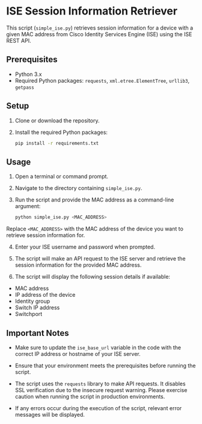 # ISE Session Information Retriever

This script (`simple_ise.py`) retrieves session information for a device with a given MAC address from Cisco Identity Services Engine (ISE) using the ISE REST API.

## Prerequisites

- Python 3.x
- Required Python packages: `requests`, `xml.etree.ElementTree`, `urllib3`, `getpass`

## Setup

1. Clone or download the repository.

2. Install the required Python packages:
    ```bash
    pip install -r requirements.txt 

## Usage

1. Open a terminal or command prompt.

2. Navigate to the directory containing `simple_ise.py`.

3. Run the script and provide the MAC address as a command-line argument:
    ```bash
    python simple_ise.py <MAC_ADDRESS>


Replace `<MAC_ADDRESS>` with the MAC address of the device you want to retrieve session information for.

4. Enter your ISE username and password when prompted.

5. The script will make an API request to the ISE server and retrieve the session information for the provided MAC address.

6. The script will display the following session details if available:
- MAC address
- IP address of the device
- Identity group
- Switch IP address
- Switchport

## Important Notes

- Make sure to update the `ise_base_url` variable in the code with the correct IP address or hostname of your ISE server.

- Ensure that your environment meets the prerequisites before running the script.

- The script uses the `requests` library to make API requests. It disables SSL verification due to the insecure request warning. Please exercise caution when running the script in production environments.

- If any errors occur during the execution of the script, relevant error messages will be displayed.

